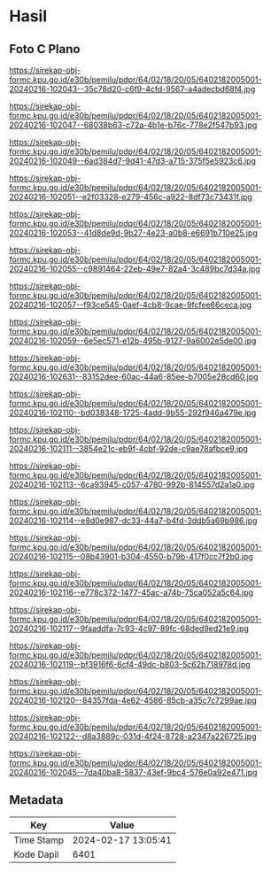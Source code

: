 # Hasil

## Foto C Plano

https://sirekap-obj-formc.kpu.go.id/e30b/pemilu/pdpr/64/02/18/20/05/6402182005001-20240216-102043--35c78d20-c6f9-4cfd-9567-a4adecbd68f4.jpg

https://sirekap-obj-formc.kpu.go.id/e30b/pemilu/pdpr/64/02/18/20/05/6402182005001-20240216-102047--68038b63-c72a-4b1e-b76c-778e2f547b93.jpg

https://sirekap-obj-formc.kpu.go.id/e30b/pemilu/pdpr/64/02/18/20/05/6402182005001-20240216-102049--6ad384d7-9d41-47d3-a715-375f5e5923c6.jpg

https://sirekap-obj-formc.kpu.go.id/e30b/pemilu/pdpr/64/02/18/20/05/6402182005001-20240216-102051--e2f03328-e279-456c-a922-8df73c73431f.jpg

https://sirekap-obj-formc.kpu.go.id/e30b/pemilu/pdpr/64/02/18/20/05/6402182005001-20240216-102053--41d8de9d-9b27-4e23-a0b8-e6691b710e25.jpg

https://sirekap-obj-formc.kpu.go.id/e30b/pemilu/pdpr/64/02/18/20/05/6402182005001-20240216-102055--c9891464-22eb-49e7-82a4-3c489bc7d34a.jpg

https://sirekap-obj-formc.kpu.go.id/e30b/pemilu/pdpr/64/02/18/20/05/6402182005001-20240216-102057--f93ce545-0aef-4cb8-9cae-9fcfee66ceca.jpg

https://sirekap-obj-formc.kpu.go.id/e30b/pemilu/pdpr/64/02/18/20/05/6402182005001-20240216-102059--6e5ec571-e12b-495b-9127-9a6002e5de00.jpg

https://sirekap-obj-formc.kpu.go.id/e30b/pemilu/pdpr/64/02/18/20/05/6402182005001-20240216-102631--83152dee-60ac-44a6-85ee-b7005e28cd60.jpg

https://sirekap-obj-formc.kpu.go.id/e30b/pemilu/pdpr/64/02/18/20/05/6402182005001-20240216-102110--bd038348-1725-4add-9b55-292f946a479e.jpg

https://sirekap-obj-formc.kpu.go.id/e30b/pemilu/pdpr/64/02/18/20/05/6402182005001-20240216-102111--3854e21c-eb9f-4cbf-92de-c9ae78afbce9.jpg

https://sirekap-obj-formc.kpu.go.id/e30b/pemilu/pdpr/64/02/18/20/05/6402182005001-20240216-102113--6ca93945-c057-4780-992b-814557d2a1a0.jpg

https://sirekap-obj-formc.kpu.go.id/e30b/pemilu/pdpr/64/02/18/20/05/6402182005001-20240216-102114--e8d0e987-dc33-44a7-b4fd-3ddb5a69b986.jpg

https://sirekap-obj-formc.kpu.go.id/e30b/pemilu/pdpr/64/02/18/20/05/6402182005001-20240216-102115--08b43901-b304-4550-b79b-417f0cc7f2b0.jpg

https://sirekap-obj-formc.kpu.go.id/e30b/pemilu/pdpr/64/02/18/20/05/6402182005001-20240216-102116--e778c372-1477-45ac-a74b-75ca052a5c64.jpg

https://sirekap-obj-formc.kpu.go.id/e30b/pemilu/pdpr/64/02/18/20/05/6402182005001-20240216-102117--9faaddfa-7c93-4c97-89fc-68ded9ed21e9.jpg

https://sirekap-obj-formc.kpu.go.id/e30b/pemilu/pdpr/64/02/18/20/05/6402182005001-20240216-102119--bf3916f6-6cf4-49dc-b803-5c62b718978d.jpg

https://sirekap-obj-formc.kpu.go.id/e30b/pemilu/pdpr/64/02/18/20/05/6402182005001-20240216-102120--84357fda-4e62-4586-85cb-a35c7c7299ae.jpg

https://sirekap-obj-formc.kpu.go.id/e30b/pemilu/pdpr/64/02/18/20/05/6402182005001-20240216-102122--d8a3889c-031d-4f24-8728-a2347a226725.jpg

https://sirekap-obj-formc.kpu.go.id/e30b/pemilu/pdpr/64/02/18/20/05/6402182005001-20240216-102045--7da40ba8-5837-43ef-9bc4-576e0a92e471.jpg


## Metadata

| Key        | Value               |
| ---------- | ------------------- |
| Time Stamp | 2024-02-17 13:05:41 |
| Kode Dapil | 6401                |



